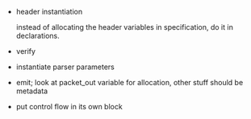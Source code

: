
- header instantiation

    instead of allocating the header variables in specification, do it in declarations.

- verify

- instantiate parser parameters

- emit; look at packet_out variable for allocation, other stuff should be metadata

- put control flow in its own block